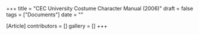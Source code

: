 +++
title = "CEC University Costume Character Manual (2006)"
draft = false
tags = ["Documents"]
date = ""

[Article]
contributors = []
gallery = []
+++